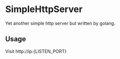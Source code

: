 # SimpleHttpServer

Yet another simple http server but written by golang.

## Usage

Visit http://ip:{LISTEN_PORT}